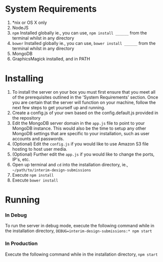 # System Requirements
1.  *nix or OS X only
2.  NodeJS
3.  `npm` Installed globally ie., you can use, `npm install ______` from the terminal whilst in any directory
4.  `bower` Installed globally ie., you can use, `bower install ______` from the terminal whilst in any directory
5.  MongoDB
6.  GraphicsMagick installed, and in PATH

# Installing
1.  To install the server on your box you must first ensure that you meet all of the prerequisites outlined in the 'System Requirements' section. Once you are certain that the server will function on your machine, follow the next few steps to get yourself up and running.
2.  Create a config.js of your own based on the config.default.js provided in the repository
3.  Edit the MongoDB server domain in the `app.js` file to point to your MongoDB instance. This would also be the time to setup any other MongoDB settings that are specific to your installation, such as user accounts and passwords.
4.  (Optional) Edit the `config.js` if you would like to use Amazon S3 file hosting to host user media.
5.  (Optional) Further edit the `app.js` if you would like to change the ports, IP's, etc.
6.  Open up terminal and `cd` into the installation directory, ie., `~/path/to/interim-design-submissions`
7.  Execute `npm install`
8.  Execute `bower install`

# Running
### In Debug
To run the server in debug mode, execute the following command while in the installation directory, `DEBUG=interim-design-submissions:* npm start`
### In Production
Execute the following command while in the installation directory, `npm start`
